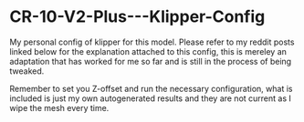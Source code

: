 # CR-10-V2-Plus---Klipper-Config
My personal config of klipper for this model.
Please refer to my reddit posts linked below for the explanation attached to this config, this is mereley an adaptation that has worked for me so far and is still in the process of being tweaked.

Remember to set you Z-offset and run the necessary configuration, what is included is just my own autogenerated results and they are not current as I wipe the mesh every time.
